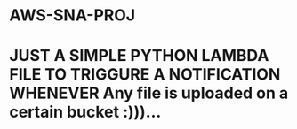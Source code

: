 # AWS-SNA-PROJ
# JUST A SIMPLE PYTHON LAMBDA FILE TO TRIGGURE A NOTIFICATION WHENEVER Any file is uploaded on a certain bucket :)))...
 
